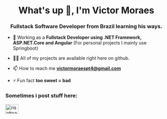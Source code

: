 <h1 align="center">What's up 👋, I'm Victor Moraes</h1>
<h3 align="center">Fullstack Software Developer from Brazil learning his ways.</h3>

- 🔭 Working as a **Fullstack Developer using .NET Framework, ASP.NET.Core and Angular** (For personal projects I mainly use Springboot)


- 👨‍💻 All of my projects are available right here on github.

- 📫 How to reach me **victormoraespt4@gmail.com**

- ⚡ Fun fact **too sweet = bad**

<h3 align="left">Sometimes i post stuff here:</h3>
<p align="left">
<a href="https://instagram.com/risottoandpizza" target="blank"><img align="center" src="https://raw.githubusercontent.com/rahuldkjain/github-profile-readme-generator/master/src/images/icons/Social/instagram.svg" alt="risottoandpizza" height="30" width="40" /></a>
</p>

